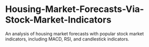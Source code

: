 # Housing-Market-Forecasts-Via-Stock-Market-Indicators
An analysis of housing market forecasts with popular stock market indicators, including MACD, RSI, and candlestick indicators.
